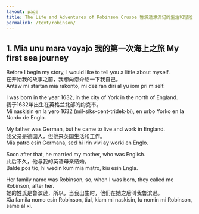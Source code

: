 ```yaml
---
layout: page
title: The Life and Adventures of Robinson Crusoe 鲁滨逊漂流记的生活和冒险 La Vivo ay Adventuros de Robinson Krusoe
permalink: /text/robinson/
---
```


## 1. Mia unu mara voyajo 我的第一次海上之旅 My first sea journey

Before I begin my story, I would like to tell you a little about myself.\
在开始我的故事之前，我想向您介绍一下我自己。\
Antaw mi startan mia rakonto, mi deziran diri al yu iom pri miself.

I was born in the year 1632, in the city of York in the north of England.\
我于1632年出生在英格兰北部的约克市。\
Mi naskisin en la yero 1632 (mil-siks-cent-tridek-bi), en urbo Yorko en la Nordo de Englo.

My father was German, but he came to live and work in England.\
我父亲是德国人，但他来英国生活和工作。\
Mia patro esin Germana, sed hi irin vivi ay worki en Englo.

Soon after that, he married my mother, who was English.\
此后不久，他与我的英语母亲结婚。\
Balde pos tio, hi wedin kum mia matro, kiu esin Engla.

Her family name was Robinson, so, when I was born, they called me Robinson, after her.\
她的姓氏是鲁滨逊，所以，当我出生时，他们在她之后叫我鲁滨逊。\
Xia famila nomo esin Robinson, tial, kiam mi naskisin, lu nomin mi Robinson, same al xi.

